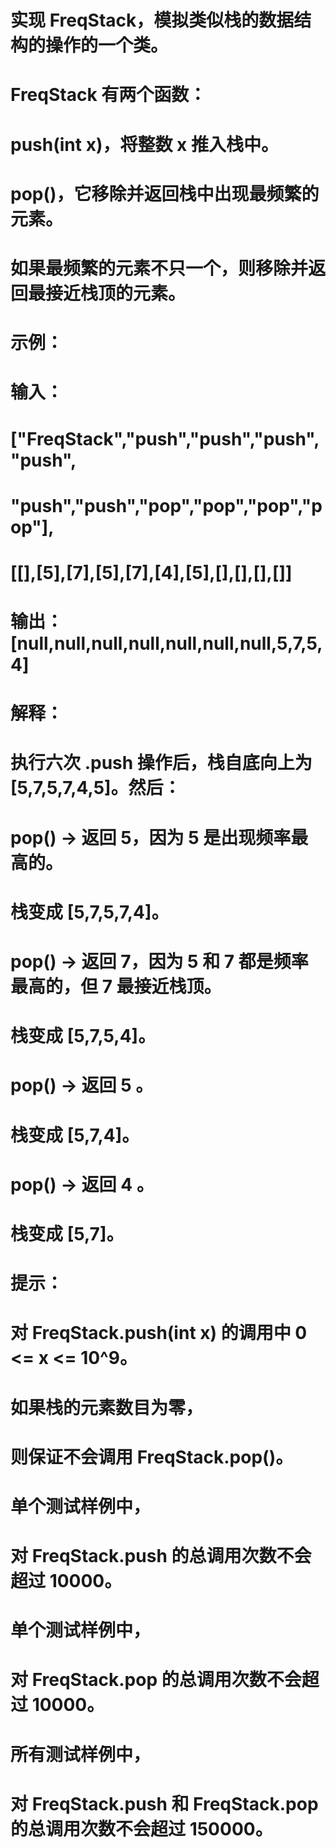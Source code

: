 # 实现 FreqStack，模拟类似栈的数据结构的操作的一个类。
# FreqStack 有两个函数：
# push(int x)，将整数 x 推入栈中。
# pop()，它移除并返回栈中出现最频繁的元素。
# 如果最频繁的元素不只一个，则移除并返回最接近栈顶的元素。
# 示例：
# 输入：
# ["FreqStack","push","push","push","push",
# "push","push","pop","pop","pop","pop"],
# [[],[5],[7],[5],[7],[4],[5],[],[],[],[]]
# 输出：[null,null,null,null,null,null,null,5,7,5,4]
# 解释：
# 执行六次 .push 操作后，栈自底向上为 [5,7,5,7,4,5]。然后：
# pop() -> 返回 5，因为 5 是出现频率最高的。
# 栈变成 [5,7,5,7,4]。
# pop() -> 返回 7，因为 5 和 7 都是频率最高的，但 7 最接近栈顶。
# 栈变成 [5,7,5,4]。
# pop() -> 返回 5 。
# 栈变成 [5,7,4]。
# pop() -> 返回 4 。
# 栈变成 [5,7]。
# 提示：
# 对 FreqStack.push(int x) 的调用中 0 <= x <= 10^9。
# 如果栈的元素数目为零，
# 则保证不会调用  FreqStack.pop()。
# 单个测试样例中，
# 对 FreqStack.push 的总调用次数不会超过 10000。
# 单个测试样例中，
# 对 FreqStack.pop 的总调用次数不会超过 10000。
# 所有测试样例中，
# 对 FreqStack.push 和 FreqStack.pop 的总调用次数不会超过 150000。
